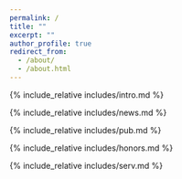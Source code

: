 ```yaml
---
permalink: /
title: ""
excerpt: ""
author_profile: true
redirect_from: 
  - /about/
  - /about.html
---
```


<span class='anchor' id='biography'></span>

{% include_relative includes/intro.md %}

{% include_relative includes/news.md %}

{% include_relative includes/pub.md %}

{% include_relative includes/honors.md %}

{% include_relative includes/serv.md %}